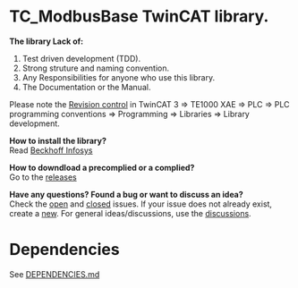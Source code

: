 # TC_ModbusBase TwinCAT library.

**The library Lack of:**
1. Test driven development (TDD).
2. Strong struture and naming convention.
3. Any Responsibilities for anyone who use this library.
4. The Documentation or the Manual.

Please note the [Revision control](https://infosys.beckhoff.com/english.php?content=../content/1033/tc3_plc_intro/12049843211.html&id=) in TwinCAT 3 => TE1000 XAE => PLC => PLC programming conventions => Programming => Libraries => Library development.

**How to install the library?**  
Read [Beckhoff Infosys](https://infosys.beckhoff.com/english.php?content=../content/1033/tc3_plc_intro/4218300427.html&id=)

**How to downdload a precomplied or a complied?**  
Go to the [releases](https://github.com/phucpha/TC_ModbusBase/releases)

**Have any questions? Found a bug or want to discuss an idea?**  
Check the [open](https://github.com/phucpha/TC_ModbusBase/issues) and [closed](https://github.com/phucpha/TC_ModbusBase/issues?q=is%3Aissue%20state%3Aclosed) issues.
If your issue does not already exist, create a [new](https://github.com/phucpha/TC_ModbusBase/issues/new).
For general ideas/discussions, use the [discussions](https://github.com/phucpha/TC_ModbusBase/discussions).

# Dependencies
See [DEPENDENCIES.md](https://github.com/phucpha/TC_ModbusBase/blob/main/DEPENDENCIES.md)
